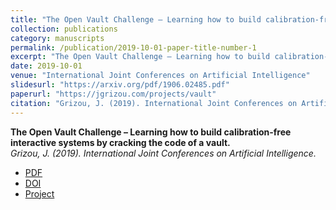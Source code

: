 ```yaml
---
title: "The Open Vault Challenge – Learning how to build calibration-free interactive systems by cracking the code of a vault."
collection: publications
category: manuscripts
permalink: /publication/2019-10-01-paper-title-number-1
excerpt: "The Open Vault Challenge – Learning how to build calibration-free interactive systems by cracking the code of a vault."
date: 2019-10-01
venue: "International Joint Conferences on Artificial Intelligence"
slidesurl: "https://arxiv.org/pdf/1906.02485.pdf"
paperurl: "https://jgrizou.com/projects/vault"
citation: "Grizou, J. (2019). International Joint Conferences on Artificial Intelligence."
---
```


**The Open Vault Challenge – Learning how to build calibration-free interactive systems by cracking the code of a vault.**  
*Grizou, J. (2019). International Joint Conferences on Artificial Intelligence.*

- [PDF](https://arxiv.org/pdf/1906.02485.pdf)  
- [DOI](https://doi.org/10.24963/ijcai.2019/942)  
- [Project](https://jgrizou.com/projects/vault)
